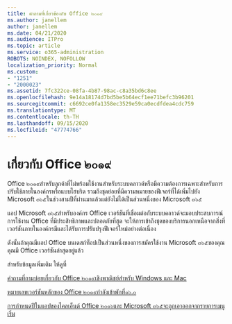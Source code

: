 ```yaml
---
title: คำถามที่เกี่ยวข้องกับ Office ๒๐๑๙
ms.author: janellem
author: janellem
ms.date: 04/21/2020
ms.audience: ITPro
ms.topic: article
ms.service: o365-administration
ROBOTS: NOINDEX, NOFOLLOW
localization_priority: Normal
ms.custom:
- "1251"
- "2000023"
ms.assetid: 7fc322ce-08fa-4b87-98ac-c8a35bd6c8ee
ms.openlocfilehash: 9e14a18174d7bd5be5b64ecf1ee71befc3b96201
ms.sourcegitcommit: c6692ce0fa1358ec3529e59ca0ecdfdea4cdc759
ms.translationtype: MT
ms.contentlocale: th-TH
ms.lasthandoff: 09/15/2020
ms.locfileid: "47774766"
---
```

# <a name="about-office-2019"></a>เกี่ยวกับ Office ๒๐๑๙

Office ๒๐๑๙สำหรับลูกค้าที่ไม่พร้อมใช้งานสำหรับระบบคลาวด์หรือมีความต้องการเฉพาะสำหรับการปรับใช้ภายในองค์กรหรือแบบไฮบริด รวมถึงชุดย่อยที่มีความหมายของฟีเจอร์ที่ได้เพิ่มไปยัง Microsoft ๓๖๕ในช่วงสามปีที่ผ่านมาแล้วแต่ยังไม่ได้เป็นส่วนหนึ่งของ Microsoft ๓๖๕
  
แอป Microsoft ๓๖๕สำหรับองค์กร Office เวอร์ชันที่เชื่อมต่อกับระบบคลาวด์จะมอบประสบการณ์การใช้งาน Office ที่มีประสิทธิภาพและปลอดภัยที่สุด จะให้การเข้าถึงชุดของบริการนอกเหนือจากสิ่งที่เวอร์ชันภายในองค์กรมีและได้รับการปรับปรุงฟีเจอร์ใหม่อย่างต่อเนื่อง
  
ดังนั้นถ้าคุณมีแอป Office บนเดสก์ท็อปเป็นส่วนหนึ่งของการสมัครใช้งาน Microsoft ๓๖๕ของคุณคุณมี Office เวอร์ชันล่าสุดอยู่แล้ว
  
สำหรับข้อมูลเพิ่มเติม ให้ดูที่
  
[คำถามที่ถามบ่อยเกี่ยวกับ Office ๒๐๑๙เชิงพาณิชย์สำหรับ Windows และ Mac](https://support.microsoft.com/help/4133312)
  
[หมายเลขเวอร์ชันหลักของ Office ๒๐๑๙กำลังเข้าพักที่๑๖.๐](https://docs.microsoft.com/deployoffice/office2019/overview)
  
[การกำหนดปีในแอปของไคลเอ็นต์ Office ๒๐๑๖และ Microsoft ๓๖๕จะถูกเอาออกจากรายการเมนูเริ่ม](https://support.office.com/article/8fe5e052-76d2-49de-af30-2e84ed3da907?wt.mc_id=Alchemy_ClientDIA)
  